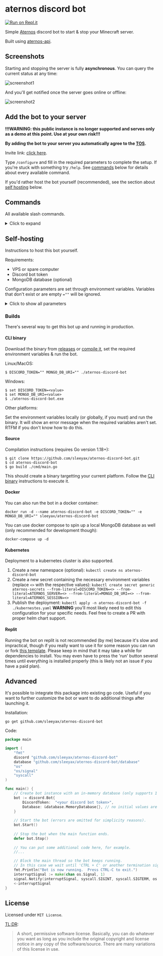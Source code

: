 # aternos discord bot
[![Run on Repl.it](https://repl.it/badge/github/sleeyax/aternos-discord-bot)](https://repl.it/github/sleeyax/aternos-discord-bot)

Simple [Aternos](https://aternos.org/) discord bot to start & stop your Minecraft server.

Built using [aternos-api](https://github.com/sleeyax/aternos-api).

## Screenshots
Starting and stopping the server is fully **asynchronous**. You can query the current status at any time:

![screenshot1](./docs/img/screenshot1.png)

And you'll get notified once the server goes online or offline:

![screenshot2](./docs/img/screenshot2.png)

## Add the bot to your server
**!!!WARNING: this public instance is no longer supported and serves only as a demo at this point. Use at your own risk!!!**

**By adding the bot to your server you automatically agree to the [TOS](TOS.md).**

Invite link: [click here](https://discord.com/api/oauth2/authorize?client_id=923372854874112000&permissions=0&scope=bot%20applications.commands).

Type `/configure` and fill in the required parameters to complete the setup.
If you're stuck with something try `/help`.
See [commands](#commands) below for details about every available command.

If you'd rather host the bot yourself (recommended), see the section about [self hosting](#self-hosting) below.

## Commands
All available slash commands.

<details>
  <summary>Click to expand</summary>

### configure
Save configuration settings for your discord server.

Parameters:

**server**

Copy and paste your `ATERNOS_SERVER` cookie here.

**session**

Copy and paste your `ATERNOS_SESSION` cookie here.

<details>
  <summary>Where are my cookies?</summary>

1. Go to your  [aternos server page](https://aternos.org/server/).
2. Make sure you're logged in and hit `CTRL + SHIFT + I` on your keyboard.
3. Then click on the tab `Storage` (Firefox) or `Application` (Chrome) to see the cookies and copy their values.
</details>

### start
Starts your minecraft server asynchronously and notifies you when it's online. Use the other commands to query the current status.

### stop
Stops your minecraft server asynchronously and notifies you when it's offline. Use the other commands to query the current status.

### help
Returns helpful resources in case you're stuck with something.

### info
Returns detailed information about your minecraft server and its status.

### status
Returns your minecraft server status. Unlike [info](#info), this only returns a short one-line status message. 

### players
Returns a list of active players.

### ping
Checks if the discord bot is still alive. It should reply with `Pong!`.

</details>

## Self-hosting
Instructions to host this bot yourself.

Requirements: 
- VPS or spare computer
- Discord bot token
- MongoDB database (optional)

Configuration parameters are set through environment variables.
Variables that don't exist or are empty `=""` will be ignored.

<details>
 <summary>Click to show all parameters</summary>

`DISCORD_TOKEN`

Create a new discord app [here](https://discord.com/developers/applications/), add a bot to the application and copy and paste the token into this environment variable.

`MONGO_DB_URI`

Mongodb [connection string](https://www.mongodb.com/docs/manual/reference/connection-string/). Create a database named `aternos-discord-bot`.
This is only required if you want to serve multiple discord servers.

`ATERNOS_SESSION`

Copy and paste your `ATERNOS_SESSION` cookie here. This is only required if you don't want to use MongoDB. Credentials are stored in memory.

`ATERNOS_SERVER`

Copy and paste your `ATERNOS_SERVER` cookie here. This is only required if you don't want to use MongoDB. Credentials are stored in memory.

`PROXY`

HTTP(S) proxy to use for all outgoing connections. This should preferably be a stable rotating proxy when applied in production.

</details>

### Builds
There's several way to get this bot up and running in production.

#### CLI binary
Download the binary from [releases](https://github.com/sleeyax/aternos-discord-bot/releases) or [compile it](#source), set the required environment variables & run the bot.

Linux/MacOS:
```
$ DISCORD_TOKEN="" MONGO_DB_URI="" ./aternos-discord-bot
``` 

Windows:
```
$ set DISCORD_TOKEN=<value>
$ set MONGO_DB_URI=<value>
$ ./aternos-discord-bot.exe
```

Other platforms:

Set the environment variables locally (or globally, if you must) and run the binary. It will show an error message when the required variables aren't set. RTFM if you don't know how to do this.

#### Source
Compilation instructions (requires Go version 1.18+):
```
$ git clone https://github.com/sleeyax/aternos-discord-bot.git
$ cd aternos-discord-bot
$ go build ./cmd/main.go
```

This should create a binary targetting your current platform. Follow the [CLI binary](#cli-binary) instructions to execute it.

#### Docker
You can also run the bot in a docker container:

`docker run -d --name aternos-discord-bot -e DISCORD_TOKEN="" -e MONGO_DB_URI="" sleeyax/aternos-discord-bot`

You can use docker compose to spin up a local MongoDB database as well (only recommended for development though):

`docker-compose up -d`

#### Kubernetes
Deployment to a kubernetes cluster is also supported. 

1. Create a new namespace (optional): `kubectl create ns aternos-discord-bot`
2. Create a new secret containing the necessary environment variables (replace `<>` with the respective values): `kubectl create secret generic aternos-secrets --from-literal=DISCORD_TOKEN=<> --from-literal=ATERNOS_SERVER=<> --from-literal=MONGO_DB_URI=<> --from-literal=ATERNOS_SESSION=<>`
3. Publish the deployment: `kubectl apply -n aternos-discord-bot -f ./kubernestes.yaml` **WARNING** you'll most likely need to edit this configuration for your specific needs. Feel free to create a PR with proper helm chart support.

#### Replit
Running the bot on replit is not recommended (by me) because it's slow and impractical, though if you really want to use it for some reason you can run or fork [this template](https://repl.it/github/sleeyax/aternos-discord-bot).
Please keep in mind that it may take a while for dependencies to install. 
You may even have to press the 'run' button several times until everything is installed properly (this is likely not an issue if you have a paid plan).

## Advanced
It's possible to integrate this package into existing go code. 
Useful if you want to further customize the bot or want to do additional things after launching it. 

Installation:

`go get github.com/sleeyax/aternos-discord-bot`

Code:
```go
package main

import (
	"fmt"
	discord "github.com/sleeyax/aternos-discord-bot"
	database "github.com/sleeyax/aternos-discord-bot/database"
	"os"
	"os/signal"
	"syscall"
)

func main() {
	// Create bot instance with an in-memory database (only supports 1 discord server).
	bot := discord.Bot{
		DiscordToken:  "<your discord bot token>",
		Database: &database.MemoryDatabase{}, // no initial values are provided, so they must be set with `/configure` later on
	}
	
	// Start the bot (errors are omitted for simplicity reasons).
	bot.Start()
	
	// Stop the bot when the main function ends.
	defer bot.Stop()
	
	// You can put some additional code here, for example. 
	//...

	// Block the main thread so the bot keeps running.
	// In this case we wait until 'CTRL + C' or another termination signal is received.
	fmt.Println("Bot is now running.  Press CTRL-C to exit.")
	interruptSignal := make(chan os.Signal, 1)
	signal.Notify(interruptSignal, syscall.SIGINT, syscall.SIGTERM, os.Interrupt, os.Kill)
	<-interruptSignal
}
```

## License
Licensed under `MIT License`.

[TL;DR](https://tldrlegal.com/license/mit-license):
> A short, permissive software license.
> Basically, you can do whatever you want as long as you include the original copyright and license notice in any copy of the software/source.
> There are many variations of this license in use.
